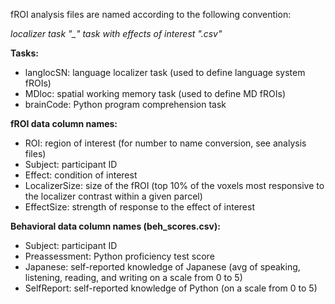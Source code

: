 fROI analysis files are named according to the following convention: 

*localizer task "_" task with effects of interest ".csv"*

**Tasks:**
- langlocSN: language localizer task (used to define language system fROIs)
- MDloc: spatial working memory task (used to define MD fROIs)
- brainCode: Python program comprehension task

**fROI data column names:**
- ROI: region of interest (for number to name conversion, see analysis files)
- Subject: participant ID
- Effect: condition of interest
- LocalizerSize: size of the fROI (top 10% of the voxels most responsive to the localizer contrast within a given parcel)
- EffectSize: strength of response to the effect of interest 

**Behavioral data column names (beh_scores.csv):**
- Subject: participant ID	
- Preassessment: Python proficiency test score	
- Japanese: self-reported knowledge of Japanese (avg of speaking, listening, reading, and writing on a scale from 0 to 5)	
- SelfReport: self-reported knowledge of Python (on a scale from 0 to 5)
